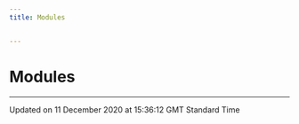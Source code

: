 ```yaml
---
title: Modules


---
```


# Modules






-------------------------------

Updated on 11 December 2020 at 15:36:12 GMT Standard Time
